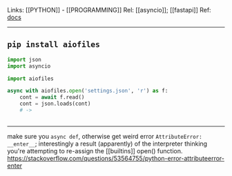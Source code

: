 Links: [[PYTHON]] - [[PROGRAMMING]]
Rel: [[asyncio]]; [[fastapi]]
Ref: [docs](https://pypi.org/project/aiofiles/)

--- 

 ```pip install aiofiles```
--- 

```py
import json
import asyncio

import aiofiles

async with aiofiles.open('settings.json', 'r') as f:
	cont = await f.read()
	cont = json.loads(cont)
	# -> 
	
```

--- 
make sure you ```async def```, otherwise get weird error ```AttributeError: __enter__```; interestingly a result (apparently) of the interpreter thinking you're attempting to re-assign the [[builtins]] open() function. https://stackoverflow.com/questions/53564755/python-error-attributeerror-enter
